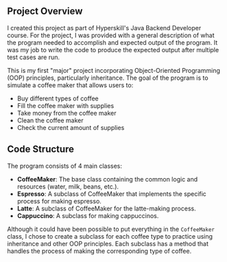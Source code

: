 ## Project Overview
I created this project as part of Hyperskill's Java Backend Developer course. For the project, I was provided with a general description of what the program needed to accomplish and expected output of the program. It was my job to write the code to produce the expected output after multiple test cases are run.

This is my first "major" project incorporating Object-Oriented Programming (OOP) principles, particularly inheritance. The goal of the program is to simulate a coffee maker that allows users to:

- Buy different types of coffee
- Fill the coffee maker with supplies
- Take money from the coffee maker
- Clean the coffee maker
- Check the current amount of supplies

## Code Structure
The program consists of 4 main classes:  
- **CoffeeMaker**: The base class containing the common logic and resources (water, milk, beans, etc.).  
- **Espresso**: A subclass of CoffeeMaker that implements the specific process for making espresso.  
- **Latte**: A subclass of CoffeeMaker for the latte-making process.  
- **Cappuccino**: A subclass for making cappuccinos.

Although it could have been possible to put everything in the `CoffeeMaker` class, I chose to create a subclass for each coffee type to practice using inheritance and other OOP principles. Each subclass has a method that handles the process of making the corresponding type of coffee.
